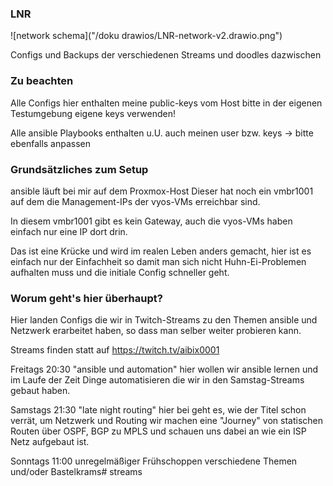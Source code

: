 ### LNR

![network schema]("/doku drawios/LNR-network-v2.drawio.png")

Configs und Backups der verschiedenen Streams und doodles dazwischen

### Zu beachten

Alle Configs hier enthalten meine public-keys vom Host
bitte in der eigenen Testumgebung eigene keys verwenden!

Alle ansible Playbooks enthalten u.U. auch meinen user bzw. keys
-> bitte ebenfalls anpassen

### Grundsätzliches zum Setup

ansible läuft bei mir auf dem Proxmox-Host
Dieser hat noch ein vmbr1001 auf dem die Management-IPs
der vyos-VMs erreichbar sind.

In diesem vmbr1001 gibt es kein Gateway, auch die vyos-VMs haben
einfach nur eine IP dort drin.

Das ist eine Krücke und wird im realen Leben anders gemacht,
hier ist es einfach nur der Einfachheit so damit man sich nicht
Huhn-Ei-Problemen aufhalten muss und die initiale Config schneller geht.

### Worum geht's hier überhaupt?

Hier landen Configs die wir in Twitch-Streams zu den Themen ansible und Netzwerk
erarbeitet haben, so dass man selber weiter probieren kann.

Streams finden statt auf https://twitch.tv/aibix0001

Freitags 20:30 "ansible und automation"
	 hier wollen wir ansible lernen und im Laufe der Zeit Dinge
	 automatisieren die wir in den Samstag-Streams gebaut haben.

Samstags 21:30 "late night routing"
	 hier bei geht es, wie der Titel schon verrät, um Netzwerk und Routing
	 wir machen eine "Journey" von statischen Routen über OSPF, BGP zu MPLS
	 und schauen uns dabei an wie ein ISP Netz aufgebaut ist.

Sonntags 11:00 unregelmäßiger Frühschoppen
	 verschiedene Themen und/oder Bastelkrams# streams
